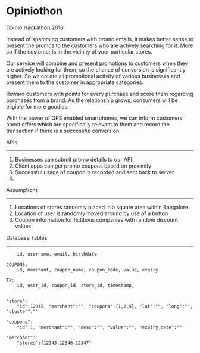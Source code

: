 # Opiniothon
Opinio Hackathon 2016

Instead of spamming customers with promo emails, it makes better sense to present the promos to the customers who are actively searching for it. More so if the customer is in the vicinity of your particular stores. 

Our service will combine and present promotions to customers when they are actively looking for them, so the chance of conversion is significantly higher. So we collate all promotional activity of various businesses and present them to the customer in appropriate categories.

Reward customers with points for every purchase and score them regarding purchases from a brand. As the relationship grows, consumers will be eligible for more goodies.

With the power of GPS enabled smartphones, we can inform customers about offers which are specifically relevant to them and record the transaction if there is a successful conversion. 


APIs
****
1. Businesses can submit promo details to our API
2. Client apps can get promo coupons based on proximity
3. Successful usage of coupon is recorded and sent back to server
4. 

Assumptions
***********
1. Locations of stores randomly placed in a square area within Bangalore.
2. Location of user is randomly moved around by use of a button
3. Coupon information for fictitious companies with random discount values.

Database Tables
***************
```USER:
	id, username, email, birthdate

COUPONS:
	id, merchant, coupon_name, coupon_code, value, expiry

TX:
	id, user_id, coupon_id, store_id, timestamp,


"store":
	"id":12345, "merchant":"", "coupons":{1,2,5}, "lat":"", "long":"", "cluster":""

"coupons":
	"id":1, "merchant":"", "desc":"", "value":"", "expiry_date":""

"merchant":
	"stores":{12345,12346,12347}
	```
